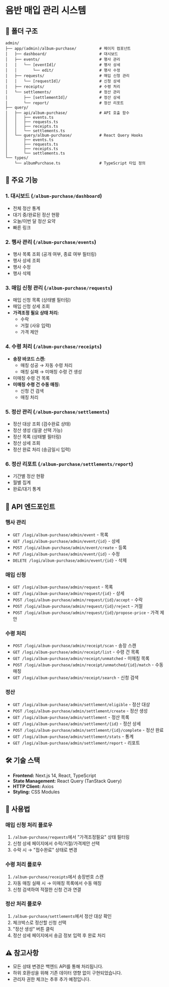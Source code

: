 # 음반 매입 관리 시스템

## 📁 폴더 구조

```
admin/
├── app/(admin)/album-purchase/          # 페이지 컴포넌트
│   ├── dashboard/                       # 대시보드
│   ├── events/                          # 행사 관리
│   │   └── [eventId]/                   # 행사 상세
│   │       └── edit/                    # 행사 수정
│   ├── requests/                        # 매입 신청 관리
│   │   └── [requestId]/                 # 신청 상세
│   ├── receipts/                        # 수령 처리
│   └── settlements/                     # 정산 관리
│       ├── [settlementId]/              # 정산 상세
│       └── report/                      # 정산 리포트
├── query/
│   ├── api/album-purchase/              # API 호출 함수
│   │   ├── events.ts
│   │   ├── requests.ts
│   │   ├── receipts.ts
│   │   └── settlements.ts
│   └── query/album-purchase/            # React Query Hooks
│       ├── events.ts
│       ├── requests.ts
│       ├── receipts.ts
│       └── settlements.ts
└── types/
    └── albumPurchase.ts                 # TypeScript 타입 정의
```

## 🎯 주요 기능

### 1. 대시보드 (`/album-purchase/dashboard`)

- 전체 정산 통계
- 대기 중/완료된 정산 현황
- 오늘/이번 달 정산 요약
- 빠른 링크

### 2. 행사 관리 (`/album-purchase/events`)

- 행사 목록 조회 (공개 여부, 종료 여부 필터링)
- 행사 상세 조회
- 행사 수정
- 행사 삭제

### 3. 매입 신청 관리 (`/album-purchase/requests`)

- 매입 신청 목록 (상태별 필터링)
- 매입 신청 상세 조회
- **가격조정 필요 상태 처리:**
  - 수락
  - 거절 (사유 입력)
  - 가격 제안

### 4. 수령 처리 (`/album-purchase/receipts`)

- **송장 바코드 스캔:**
  - 매칭 성공 → 자동 수령 처리
  - 매칭 실패 → 미매칭 수령 건 생성
- 미매칭 수령 건 목록
- **미매칭 수령 건 수동 매칭:**
  - 신청 건 검색
  - 매칭 처리

### 5. 정산 관리 (`/album-purchase/settlements`)

- 정산 대상 조회 (검수완료 상태)
- 정산 생성 (일괄 선택 가능)
- 정산 목록 (상태별 필터링)
- 정산 상세 조회
- 정산 완료 처리 (송금일시 입력)

### 6. 정산 리포트 (`/album-purchase/settlements/report`)

- 기간별 정산 현황
- 월별 집계
- 완료/대기 통계

## 🔌 API 엔드포인트

### 행사 관리

- `GET /logi/album-purchase/admin/event` - 목록
- `GET /logi/album-purchase/admin/event/{id}` - 상세
- `POST /logi/album-purchase/admin/event/create` - 등록
- `PUT /logi/album-purchase/admin/event/{id}` - 수정
- `DELETE /logi/album-purchase/admin/event/{id}` - 삭제

### 매입 신청

- `GET /logi/album-purchase/admin/request` - 목록
- `GET /logi/album-purchase/admin/request/{id}` - 상세
- `POST /logi/album-purchase/admin/request/{id}/accept` - 수락
- `POST /logi/album-purchase/admin/request/{id}/reject` - 거절
- `POST /logi/album-purchase/admin/request/{id}/propose-price` - 가격 제안

### 수령 처리

- `POST /logi/album-purchase/admin/receipt/scan` - 송장 스캔
- `GET /logi/album-purchase/admin/receipt/list` - 수령 건 목록
- `GET /logi/album-purchase/admin/receipt/unmatched` - 미매칭 목록
- `POST /logi/album-purchase/admin/receipt/unmatched/{id}/match` - 수동 매칭
- `GET /logi/album-purchase/admin/receipt/search` - 신청 검색

### 정산

- `GET /logi/album-purchase/admin/settlement/eligible` - 정산 대상
- `POST /logi/album-purchase/admin/settlement/create` - 정산 생성
- `GET /logi/album-purchase/admin/settlement` - 정산 목록
- `GET /logi/album-purchase/admin/settlement/{id}` - 정산 상세
- `POST /logi/album-purchase/admin/settlement/{id}/complete` - 정산 완료
- `GET /logi/album-purchase/admin/settlement/stats` - 통계
- `GET /logi/album-purchase/admin/settlement/report` - 리포트

## 🛠 기술 스택

- **Frontend:** Next.js 14, React, TypeScript
- **State Management:** React Query (TanStack Query)
- **HTTP Client:** Axios
- **Styling:** CSS Modules

## 📝 사용법

### 매입 신청 처리 플로우

1. `/album-purchase/requests`에서 "가격조정필요" 상태 필터링
2. 신청 상세 페이지에서 수락/거절/가격제안 선택
3. 수락 시 → "접수완료" 상태로 변경

### 수령 처리 플로우

1. `/album-purchase/receipts`에서 송장번호 스캔
2. 자동 매칭 실패 시 → 미매칭 목록에서 수동 매칭
3. 신청 검색하여 적절한 신청 건과 연결

### 정산 처리 플로우

1. `/album-purchase/settlements`에서 정산 대상 확인
2. 체크박스로 정산할 신청 선택
3. "정산 생성" 버튼 클릭
4. 정산 상세 페이지에서 송금 정보 입력 후 완료 처리

## ⚠️ 참고사항

- 모든 상태 변경은 백엔드 API를 통해 처리됩니다.
- 하위 호환성을 위해 기존 데이터 영향 없이 구현되었습니다.
- 관리자 권한 체크는 추후 추가 예정입니다.
